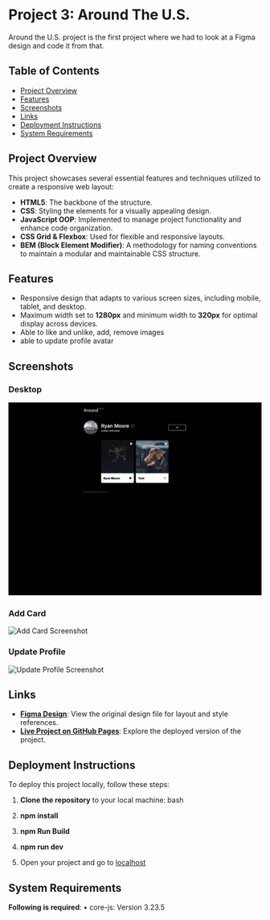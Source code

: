 # Project 3: Around The U.S.

Around the U.S. project is the first project where we had to look at a Figma design and code it from that.

## Table of Contents

- [Project Overview](#project-overview)
- [Features](#features)
- [Screenshots](#screenshots)
- [Links](#links)
- [Deployment Instructions](#deployment-instructions)
- [System Requirements](#system-requirements)

## Project Overview

This project showcases several essential features and techniques utilized to create a responsive web layout:

- **HTML5**: The backbone of the structure.
- **CSS**: Styling the elements for a visually appealing design.
- **JavaScript OOP**: Implemented to manage project functionality and enhance code organization.
- **CSS Grid & Flexbox**: Used for flexible and responsive layouts.
- **BEM (Block Element Modifier)**: A methodology for naming conventions to maintain a modular and maintainable CSS structure.

## Features

- Responsive design that adapts to various screen sizes, including mobile, tablet, and desktop.
- Maximum width set to **1280px** and minimum width to **320px** for optimal display across devices.
- Able to like and unlike, add, remove images
- able to update profile avatar

## Screenshots

### Desktop

![Desktop Screenshot](./src/ReadMeImages/card-likes-unlikes.png)

### Add Card

![Add Card Screenshot](./src/ReadMeImages/add-card.png)

### Update Profile

![Update Profile Screenshot](./src/ReadMeImages/update-profile.png)

## Links

- **[Figma Design](https://www.figma.com/file/ii4xxsJ0ghevUOcssTlHZv/Sprint-3%3A-Around-the-US?node-id=0%3A1)**: View the original design file for layout and style references.
- **[Live Project on GitHub Pages](https://moorek11c.github.io/se_project_aroundtheus/)**: Explore the deployed version of the project.

## Deployment Instructions

To deploy this project locally, follow these steps:

1. **Clone the repository** to your local machine:
   bash

2. **npm install**

3. **npm Run Build**

4. **npm run dev**

5. Open your project and go to [localhost](http://localhost:8080)

## System Requirements

**Following is required**:
• core-js: Version 3.23.5
